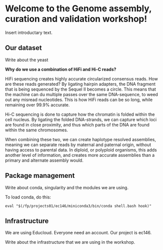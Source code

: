 # Welcome to the Genome assembly, curation and validation workshop!

Insert introductary text.

## Our dataset

Write about the yeast


**Why do we use a combination of HiFi and Hi-C reads?**

HiFi sequencing creates highly accurate circularized consensus reads. How are these reads generated? By ligating hairpin adapters, the DNA fragment that is being sequenced by the Sequel II becomes a circle. This means that the machine can du multiple passes over the same DNA-sequence, to weed out any misread nucleotides. This is how HiFi reads can be so long, while remaining over 99.9% accurate. 

Hi-C sequencing is done to capture how the chromatin is folded within the cell nucleus. By ligating the folded DNA-strands, we can capture which loci are found in close proximity, and thus which parts of the DNA are found within the same chromosomes.

When combining these two, we can create haplotype resolved assemblies, meaning we can separate reads by maternal and paternal origin, without having access to parental data. In diploid, or polyploid organisms, this adds another level of information, and creates more accurate assemblies than a primary and alternate assembly would. 

## Package management

Write about conda, singularity and the modules we are using.

To load conda, do this:
```
eval "$(/fp/projects01/ec146/miniconda3/bin/conda shell.bash hook)" 
```
## Infrastructure

We are using Educloud. Everyone need an account. Our project is ec146.

Write about the infrastructure that we are using in the workshop.
